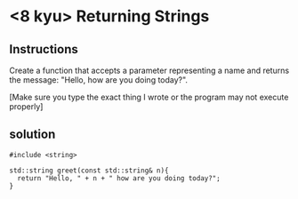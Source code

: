 # <8 kyu> Returning Strings

## Instructions

Create a function that accepts a parameter representing a name and returns the message: "Hello, <name> how are you doing today?".

[Make sure you type the exact thing I wrote or the program may not execute properly]

## solution

```
#include <string>

std::string greet(const std::string& n){
  return "Hello, " + n + " how are you doing today?";
}
```
